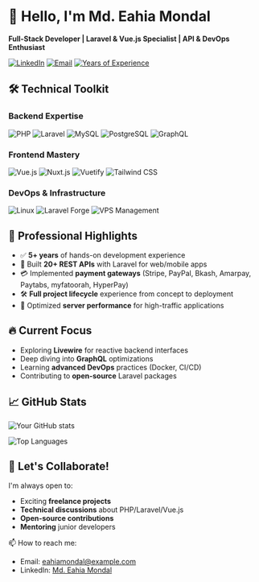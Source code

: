# 👋 Hello, I'm Md. Eahia Mondal

**Full-Stack Developer | Laravel & Vue.js Specialist | API & DevOps Enthusiast**

[![LinkedIn](https://img.shields.io/badge/-Connect-blue?style=flat&logo=linkedin&logoColor=white)](https://linkedin.com/in/eahiamondal)
[![Email](https://img.shields.io/badge/-Email%20Me-red?style=flat&logo=gmail&logoColor=white)](mailto:eahiamondal@example.com)
[![Years of Experience](https://img.shields.io/badge/5%2B%20Years-Experience-brightgreen?style=flat)]()

## 🛠 Technical Toolkit

### Backend Expertise
![PHP](https://img.shields.io/badge/PHP-777BB4?style=for-the-badge&logo=php&logoColor=white)
![Laravel](https://img.shields.io/badge/Laravel-FF2D20?style=for-the-badge&logo=laravel&logoColor=white)
![MySQL](https://img.shields.io/badge/MySQL-4479A1?style=for-the-badge&logo=mysql&logoColor=white)
![PostgreSQL](https://img.shields.io/badge/PostgreSQL-4169E1?style=for-the-badge&logo=postgresql&logoColor=white)
![GraphQL](https://img.shields.io/badge/GraphQL-E10098?style=for-the-badge&logo=graphql&logoColor=white)

### Frontend Mastery
![Vue.js](https://img.shields.io/badge/Vue.js-4FC08D?style=for-the-badge&logo=vue.js&logoColor=white)
![Nuxt.js](https://img.shields.io/badge/Nuxt.js-00DC82?style=for-the-badge&logo=nuxt.js&logoColor=white)
![Vuetify](https://img.shields.io/badge/Vuetify-1867C0?style=for-the-badge&logo=vuetify&logoColor=white)
![Tailwind CSS](https://img.shields.io/badge/Tailwind_CSS-06B6D4?style=for-the-badge&logo=tailwind-css&logoColor=white)

### DevOps & Infrastructure
![Linux](https://img.shields.io/badge/Linux-FCC624?style=for-the-badge&logo=linux&logoColor=black)
![Laravel Forge](https://img.shields.io/badge/Laravel_Forge-FF2D20?style=for-the-badge&logo=laravel&logoColor=white)
![VPS Management](https://img.shields.io/badge/VPS_Management-0078D7?style=for-the-badge&logo=digitalocean&logoColor=white)

## 💼 Professional Highlights

- ✅ **5+ years** of hands-on development experience
- 🚀 Built **20+ REST APIs** with Laravel for web/mobile apps
- 💳 Implemented **payment gateways** (Stripe, PayPal, Bkash, Amarpay, Paytabs, myfatoorah, HyperPay)
- 🛠 **Full project lifecycle** experience from concept to deployment
- 🔧 Optimized **server performance** for high-traffic applications

## 🔥 Current Focus

- Exploring **Livewire** for reactive backend interfaces
- Deep diving into **GraphQL** optimizations
- Learning **advanced DevOps** practices (Docker, CI/CD)
- Contributing to **open-source** Laravel packages

## 📈 GitHub Stats

![Your GitHub stats](https://github-readme-stats.vercel.app/api?username=MdEahiaMondal&show_icons=true&theme=radical&hide_border=true)

![Top Languages](https://github-readme-stats.vercel.app/api/top-langs/?username=MdEahiaMondal&layout=compact&theme=radical&hide_border=true)

## 🌱 Let's Collaborate!

I'm always open to:
- Exciting **freelance projects**
- **Technical discussions** about PHP/Laravel/Vue.js
- **Open-source contributions**
- **Mentoring** junior developers

📫 How to reach me:
- Email: [eahiamondal@example.com](mailto:mdeahiamondal@gmail.com)
- LinkedIn: [Md. Eahia Mondal](https://www.linkedin.com/in/eahiya-khan/)
